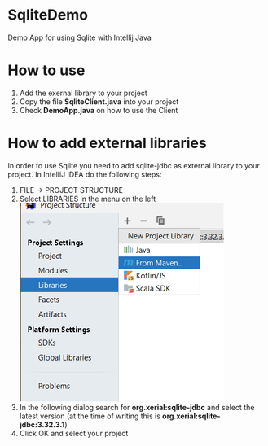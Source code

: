 # SqliteDemo
Demo App for using Sqlite with Intellij Java 

# How to use
1. Add the exernal library to your project
2. Copy the file **SqliteClient.java** into your project
3. Check **DemoApp.java** on how to use the Client

# How to add external libraries
In order to use Sqlite you need to add sqlite-jdbc as external library to your project.
In IntelliJ IDEA do the following steps:
1. FILE -> PROJECT STRUCTURE
2. Select LIBRARIES in the menu on the left
![Add lib from maven](/assets/frommaven.PNG)
3. In the following dialog search for **org.xerial:sqlite-jdbc** and select the latest version (at the time of writing this is **org.xerial:sqlite-jdbc:3.32.3.1**)
4. Click OK and select your project
